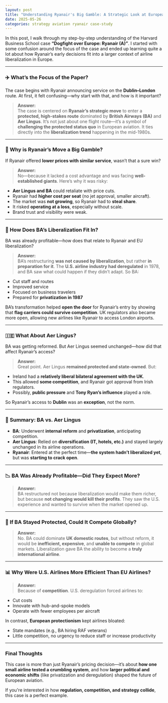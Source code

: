 ```yaml
---
layout: post
title: "Understanding Ryanair's Big Gamble: A Strategic Look at European Airline Liberalization"
date: 2025-05-26
categories: strategy aviation ryanair case-study
---
```


In this post, I walk through my step-by-step understanding of the Harvard Business School case **“Dogfight over Europe: Ryanair (A)”**. I started with some confusion around the focus of the case and ended up learning quite a lot about how Ryanair’s early decisions fit into a larger context of airline liberalization in Europe.

---

### ✈️ What’s the Focus of the Paper?

The case begins with Ryanair announcing service on the **Dublin–London** route. At first, it felt confusing—why start with that, and how is it important?

> **Answer:**  
> The case is centered on **Ryanair’s strategic move** to enter a **protected, high-stakes route** dominated by **British Airways (BA)** and **Aer Lingus**. It’s not just about one flight route—it’s a symbol of **challenging the protected status quo** in European aviation. It ties directly into the **liberalization trend** happening in the mid-1980s.

---

### 🤔 Why is Ryanair’s Move a Big Gamble?

If Ryanair offered **lower prices with similar service**, wasn’t that a sure win?

> **Answer:**  
> No—because it lacked a cost advantage and was facing **well-established giants**. Here’s why it was risky:
- **Aer Lingus and BA** could retaliate with price cuts.
- Ryanair had **higher cost per seat** (no jet approval, smaller aircraft).
- The market was **not growing**, so Ryanair had to **steal share**.
- It risked **operating at a loss**, especially without scale.
- Brand trust and visibility were weak.

---

### 🔄 How Does BA’s Liberalization Fit In?

BA was already profitable—how does that relate to Ryanair and EU liberalization?

> **Answer:**  
> BA’s restructuring **was not caused by liberalization**, but rather **in preparation for it**. The **U.S. airline industry had deregulated** in 1978, and BA saw what could happen if they didn’t adapt. So BA:
- Cut staff and routes
- Improved service
- Focused on business travelers
- Prepared for **privatization in 1987**

BA’s transformation helped **open the door** for Ryanair’s entry by showing that **flag carriers could survive competition**. UK regulators also became more open, allowing new airlines like Ryanair to access London airports.

---

### 🇮🇪 What About Aer Lingus?

BA was getting reformed. But Aer Lingus seemed unchanged—how did that affect Ryanair’s access?

> **Answer:**  
> Great point. Aer Lingus **remained protected and state-owned**. But:
- Ireland had a **relatively liberal bilateral agreement with the UK**.
- This allowed **some competition**, and Ryanair got approval from Irish regulators.
- Possibly, **public pressure** and **Tony Ryan’s influence** played a role.

So Ryanair’s access to **Dublin** was an **exception**, not the norm.

---

### 🧠 Summary: BA vs. Aer Lingus

- **BA**: Underwent **internal reform** and **privatization**, anticipating competition.
- **Aer Lingus**: Relied on **diversification (IT, hotels, etc.)** and stayed largely unchanged in its airline operations.
- **Ryanair**: Entered at the perfect time—**the system hadn’t liberalized yet**, but was **starting to crack open**.

---

### 📉 BA Was Already Profitable—Did They Expect More?

> **Answer:**  
> BA restructured not because liberalization would make them richer, but because **not changing would kill their profits**. They saw the U.S. experience and wanted to survive when the market opened up.

---

### 📌 If BA Stayed Protected, Could It Compete Globally?

> **Answer:**  
> No. BA could dominate **UK domestic routes**, but without reform, it would be **inefficient, expensive**, and **unable to compete** in global markets. Liberalization gave BA the ability to become a **truly international airline**.

---

### 📊 Why Were U.S. Airlines More Efficient Than EU Airlines?

> **Answer:**  
> Because of **competition**. U.S. deregulation forced airlines to:
- Cut costs
- Innovate with hub-and-spoke models
- Operate with fewer employees per aircraft

In contrast, **European protectionism** kept airlines bloated:
- State mandates (e.g., BA hiring RAF veterans)
- Little competition, no urgency to reduce staff or increase productivity

---

### Final Thoughts

This case is more than just Ryanair’s pricing decision—it’s about **how one small airline tested a crumbling system**, and how **larger political and economic shifts** (like privatization and deregulation) shaped the future of European aviation.

If you're interested in how **regulation, competition, and strategy collide**, this case is a perfect example.

